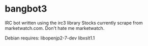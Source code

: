 # bangbot3
IRC bot written using the irc3 library
Stocks currently scrape from marketwatch.com. Don't hate me marketwatch.

Debian requires:
libopenjp2-7-dev
libxslt1.1
